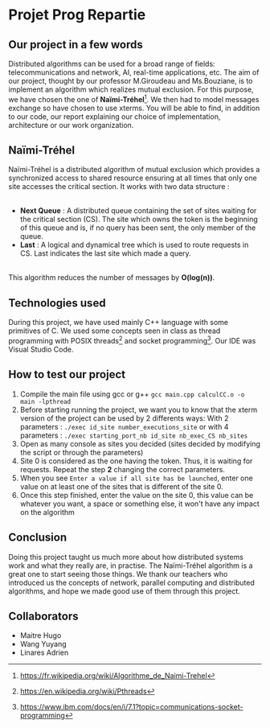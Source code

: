 # Projet Prog Repartie

## Our project in a few words
Distributed algorithms can be used for a broad range of fields: telecommunications and network, AI, real-time applications, etc.
The aim of our project, thought by our professor M.Giroudeau and Ms.Bouziane, is to implement an algorithm which realizes mutual exclusion. For this purpose, we have chosen the one of **Naïmi-Tréhel**[^1]. We then had to model messages exchange so have chosen to use xterms. You will be able to find, in addition to our code, our report explaining our choice of implementation, architecture or our work organization.

## Naïmi-Tréhel
Naïmi-Tréhel is a distributed algorithm of mutual exclusion which provides a synchronized access to shared resource ensuring at all times that only one site accesses the critical section. It works with two data structure : </br> </br> 

- **Next Queue** : A distributed queue containing the set of sites waiting for the critical section (CS). The site which owns the token is the beginning of this queue and is, if no query has been sent, the only member of the queue.
- **__Last__** : A logical and dynamical tree which is used to route requests in CS. Last indicates the last site which made a query. </br></br>
  
This algorithm reduces the number of messages by **O(log(n))**.

## Technologies used
During this project, we have used mainly C++ language with some primitives of C.
We used some concepts seen in class as thread programming with POSIX threads[^2] and socket programming[^3].
Our IDE was Visual Studio Code.

## How to test our project
1. Compile the main file using gcc or g++ ``` gcc main.cpp calculCC.o -o main -lpthread ```
2. Before starting running the project, we want you to know that the xterm version of the project can be used by 2 differents ways: 
With 2 parameters : ```./exec id_site number_executions_site``` or with 4 parameters : ```./exec starting_port_nb id_site nb_exec_CS nb_sites```
3. Open as many console as sites you decided (sites decided by modifying the script or through the parameters)
4. Site 0 is considered as the one having the token. Thus, it is waiting for requests. Repeat the step **2** changing the correct parameters.
5. When you see ``` Enter a value if all site has be launched ```, enter one value on at least one of the sites that is different of the site 0.
6. Once this step finished, enter the value on the site 0, this value can be whatever you want, a space or something else, it won't have any impact on the algorithm

## Conclusion
Doing this project taught us much more about how distributed systems work and what they really are, in practise. The Naïmi-Tréhel algorithm is a great one to start seeing those things. We thank our teachers who introduced us the concepts of network, parallel computing and distributed algorithms, and hope we made good use of them through this project.

## Collaborators
* Maitre Hugo
* Wang Yuyang
* Linares Adrien


[^1]: https://fr.wikipedia.org/wiki/Algorithme_de_Naimi-Trehel
[^2]: https://en.wikipedia.org/wiki/Pthreads
[^3]: https://www.ibm.com/docs/en/i/7.1?topic=communications-socket-programming
